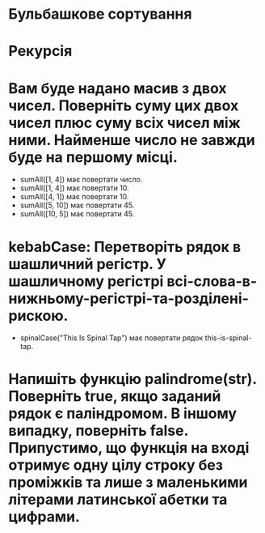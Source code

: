 # Бульбашкове сортування

# Рекурсія

# Вам буде надано масив з двох чисел. Поверніть суму цих двох чисел плюс суму всіх чисел між ними. Найменше число не завжди буде на першому місці.
- sumAll([1, 4]) має повертати число.
- sumAll([1, 4]) має повертати 10.
- sumAll([4, 1]) має повертати 10.
- sumAll([5, 10]) має повертати 45.
- sumAll([10, 5]) має повертати 45.

# kebabCase: Перетворіть рядок в шашличний регістр. У шашличному регістрі всі-слова-в-нижньому-регістрі-та-розділені-рискою.
- spinalCase("This Is Spinal Tap") має повертати рядок this-is-spinal-tap.

# Напишіть функцію palindrome(str). Поверніть true, якщо заданий рядок є паліндромом. В іншому випадку, поверніть false. Припустимо, що функція на вході отримує одну цілу строку без проміжків та лише з маленькими літерами латинської абетки та цифрами.
